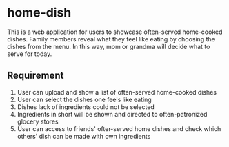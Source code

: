 # home-dish
  This is a web application for users to showcase often-served home-cooked dishes. Family members reveal what they feel like eating by choosing the dishes from the menu. In this way, mom or grandma will decide what to serve for today.
  
## Requirement
  1. User can upload and show a list of often-served home-cooked dishes
  2. User can select the dishes one feels like eating
  3. Dishes lack of ingredients could not be selected
  4. Ingredients in short will be shown and directed to often-patronized glocery stores
  5. User can access to friends' ofter-served home dishes and check which others' dish can be made with own ingredients